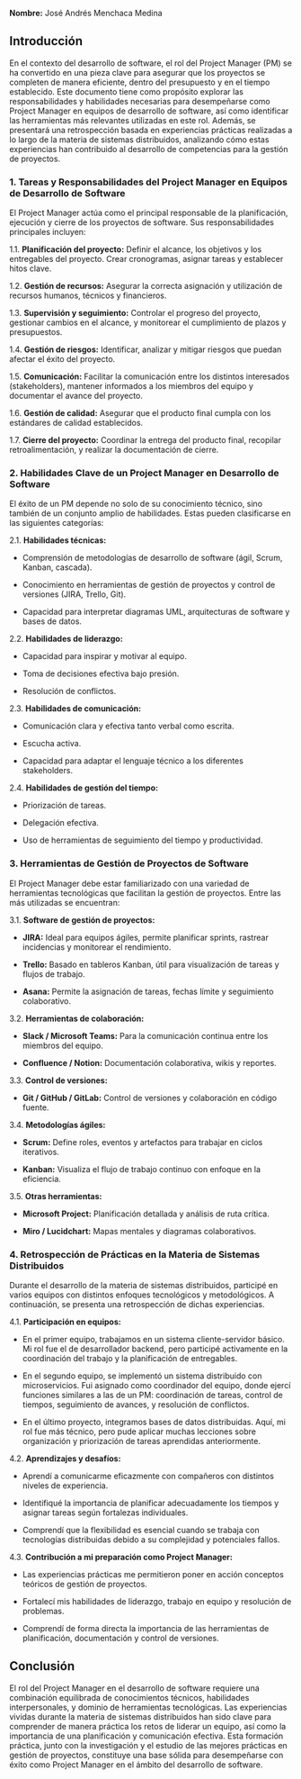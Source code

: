 **Nombre:** José Andrés Menchaca Medina
## **Introducción**

En el contexto del desarrollo de software, el rol del Project Manager (PM) se ha convertido en una pieza clave para asegurar que los proyectos se completen de manera eficiente, dentro del presupuesto y en el tiempo establecido. Este documento tiene como propósito explorar las responsabilidades y habilidades necesarias para desempeñarse como Project Manager en equipos de desarrollo de software, así como identificar las herramientas más relevantes utilizadas en este rol. Además, se presentará una retrospección basada en experiencias prácticas realizadas a lo largo de la materia de sistemas distribuidos, analizando cómo estas experiencias han contribuido al desarrollo de competencias para la gestión de proyectos.

### **1. Tareas y Responsabilidades del Project Manager en Equipos de Desarrollo de Software**

El Project Manager actúa como el principal responsable de la planificación, ejecución y cierre de los proyectos de software. Sus responsabilidades principales incluyen:

1.1. **Planificación del proyecto:** Definir el alcance, los objetivos y los entregables del proyecto. Crear cronogramas, asignar tareas y establecer hitos clave.

1.2. **Gestión de recursos:** Asegurar la correcta asignación y utilización de recursos humanos, técnicos y financieros.

1.3. **Supervisión y seguimiento:** Controlar el progreso del proyecto, gestionar cambios en el alcance, y monitorear el cumplimiento de plazos y presupuestos.

1.4. **Gestión de riesgos:** Identificar, analizar y mitigar riesgos que puedan afectar el éxito del proyecto.

1.5. **Comunicación:** Facilitar la comunicación entre los distintos interesados (stakeholders), mantener informados a los miembros del equipo y documentar el avance del proyecto.

1.6. **Gestión de calidad:** Asegurar que el producto final cumpla con los estándares de calidad establecidos.

1.7. **Cierre del proyecto:** Coordinar la entrega del producto final, recopilar retroalimentación, y realizar la documentación de cierre.

### **2. Habilidades Clave de un Project Manager en Desarrollo de Software**

El éxito de un PM depende no solo de su conocimiento técnico, sino también de un conjunto amplio de habilidades. Estas pueden clasificarse en las siguientes categorías:

2.1. **Habilidades técnicas:**

- Comprensión de metodologías de desarrollo de software (ágil, Scrum, Kanban, cascada).
    
- Conocimiento en herramientas de gestión de proyectos y control de versiones (JIRA, Trello, Git).
    
- Capacidad para interpretar diagramas UML, arquitecturas de software y bases de datos.
    

2.2. **Habilidades de liderazgo:**

- Capacidad para inspirar y motivar al equipo.
    
- Toma de decisiones efectiva bajo presión.
    
- Resolución de conflictos.
    

2.3. **Habilidades de comunicación:**

- Comunicación clara y efectiva tanto verbal como escrita.
    
- Escucha activa.
    
- Capacidad para adaptar el lenguaje técnico a los diferentes stakeholders.
    

2.4. **Habilidades de gestión del tiempo:**

- Priorización de tareas.
    
- Delegación efectiva.
    
- Uso de herramientas de seguimiento del tiempo y productividad.
### **3. Herramientas de Gestión de Proyectos de Software**

El Project Manager debe estar familiarizado con una variedad de herramientas tecnológicas que facilitan la gestión de proyectos. Entre las más utilizadas se encuentran:

3.1. **Software de gestión de proyectos:**

- **JIRA:** Ideal para equipos ágiles, permite planificar sprints, rastrear incidencias y monitorear el rendimiento.
    
- **Trello:** Basado en tableros Kanban, útil para visualización de tareas y flujos de trabajo.
    
- **Asana:** Permite la asignación de tareas, fechas límite y seguimiento colaborativo.

3.2. **Herramientas de colaboración:**

- **Slack / Microsoft Teams:** Para la comunicación continua entre los miembros del equipo.
    
- **Confluence / Notion:** Documentación colaborativa, wikis y reportes.

3.3. **Control de versiones:**

- **Git / GitHub / GitLab:** Control de versiones y colaboración en código fuente.

3.4. **Metodologías ágiles:**

- **Scrum:** Define roles, eventos y artefactos para trabajar en ciclos iterativos.
    
- **Kanban:** Visualiza el flujo de trabajo continuo con enfoque en la eficiencia.

3.5. **Otras herramientas:**

- **Microsoft Project:** Planificación detallada y análisis de ruta crítica.
    
- **Miro / Lucidchart:** Mapas mentales y diagramas colaborativos.
### **4. Retrospección de Prácticas en la Materia de Sistemas Distribuidos**

Durante el desarrollo de la materia de sistemas distribuidos, participé en varios equipos con distintos enfoques tecnológicos y metodológicos. A continuación, se presenta una retrospección de dichas experiencias.

4.1. **Participación en equipos:**

- En el primer equipo, trabajamos en un sistema cliente-servidor básico. Mi rol fue el de desarrollador backend, pero participé activamente en la coordinación del trabajo y la planificación de entregables.
    
- En el segundo equipo, se implementó un sistema distribuido con microservicios. Fui asignado como coordinador del equipo, donde ejercí funciones similares a las de un PM: coordinación de tareas, control de tiempos, seguimiento de avances, y resolución de conflictos.
    
- En el último proyecto, integramos bases de datos distribuidas. Aquí, mi rol fue más técnico, pero pude aplicar muchas lecciones sobre organización y priorización de tareas aprendidas anteriormente.

4.2. **Aprendizajes y desafíos:**

- Aprendí a comunicarme eficazmente con compañeros con distintos niveles de experiencia.
    
- Identifiqué la importancia de planificar adecuadamente los tiempos y asignar tareas según fortalezas individuales.
    
- Comprendí que la flexibilidad es esencial cuando se trabaja con tecnologías distribuidas debido a su complejidad y potenciales fallos.

4.3. **Contribución a mi preparación como Project Manager:**

- Las experiencias prácticas me permitieron poner en acción conceptos teóricos de gestión de proyectos.
    
- Fortalecí mis habilidades de liderazgo, trabajo en equipo y resolución de problemas.
    
- Comprendí de forma directa la importancia de las herramientas de planificación, documentación y control de versiones.

## **Conclusión**

El rol del Project Manager en el desarrollo de software requiere una combinación equilibrada de conocimientos técnicos, habilidades interpersonales, y dominio de herramientas tecnológicas. Las experiencias vividas durante la materia de sistemas distribuidos han sido clave para comprender de manera práctica los retos de liderar un equipo, así como la importancia de una planificación y comunicación efectiva. Esta formación práctica, junto con la investigación y el estudio de las mejores prácticas en gestión de proyectos, constituye una base sólida para desempeñarse con éxito como Project Manager en el ámbito del desarrollo de software.